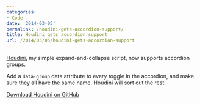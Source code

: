 ```yaml
---
categories:
- Code
date: '2014-03-05'
permalink: /houdini-gets-accordion-support/
title: Houdini gets accordion support
url: /2014/03/05/houdini-gets-accordion-support
---
```


<a href="http://cferdinandi.github.io/houdini/">Houdini</a>, my simple expand-and-collapse script, now supports accordion groups.

Add a <code>data-group</code> data attribute to every toggle in the accordion, and make sure they all have the same name. Houdini will sort out the rest.

<a href="http://cferdinandi.github.io/houdini/">Download Houdini on GitHub</a>